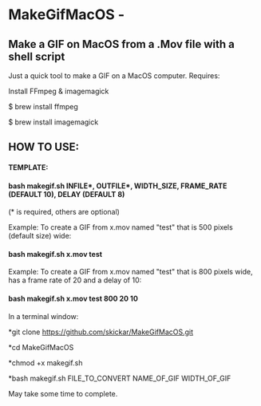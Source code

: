 # MakeGifMacOS - 
## Make a GIF on MacOS from a .Mov file with a shell script
Just a quick tool to make a GIF on a MacOS computer. Requires:

Install FFmpeg & imagemagick

$ brew install ffmpeg 

$ brew install imagemagick

## HOW TO USE:

#### TEMPLATE: 
#### bash makegif.sh INFILE*, OUTFILE*, WIDTH_SIZE, FRAME_RATE (DEFAULT 10), DELAY (DEFAULT 8)
(* is required, others are optional)

Example: 
To create a GIF from x.mov named "test" that is 500 pixels (default size) wide:
#### bash makegif.sh x.mov test

Example: 
To create a GIF from x.mov named "test" that is 800 pixels wide, has a frame rate of 20 and a delay of 10:
#### bash makegif.sh x.mov test 800 20 10

In a terminal window:

*git clone https://github.com/skickar/MakeGifMacOS.git

*cd MakeGifMacOS

*chmod +x makegif.sh

*bash makegif.sh FILE_TO_CONVERT NAME_OF_GIF WIDTH_OF_GIF

May take some time to complete.


